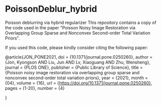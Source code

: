 # PoissonDeblur_hybrid
Poisson deblurring via hybrid regularizer
This repository contains a copy of the code used in the paper "Poisson Noisy Image Restoration via Overlapping Group Sparse and Nonconvex Second-order Total Variation Priors".

If you used this code, please kindly consider citing the following paper:

@article{JON_PONE2021,
    doi = {10.1371/journal.pone.0250260},
    author = {Jon, Kyongson AND Liu, Jun AND Lv, Xiaoguang AND Zhu, Wensheng},
    journal = {PLOS ONE},
    publisher = {Public Library of Science},
    title = {Poisson noisy image restoration via overlapping group sparse and nonconvex second-order total variation priors},
    year = {2021},
    month = {04},
    volume = {16},
    url = {https://doi.org/10.1371/journal.pone.0250260},
    pages = {1-20},
    number = {4}
   
   }
